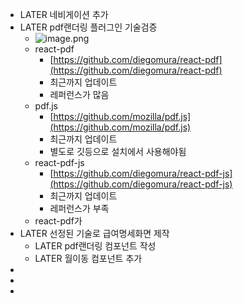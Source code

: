 - LATER 네비게이션 추가
- LATER pdf랜더링 플러그인 기술검증
	- ![image.png](../assets/image_1712640758061_0.png)
	- react-pdf
		- [https://github.com/diegomura/react-pdf](https://github.com/diegomura/react-pdf)
		- 최근까지 업데이트
		- 레퍼런스가 많음
	- pdf.js
		- [https://github.com/mozilla/pdf.js](https://github.com/mozilla/pdf.js)
		- 최근까지 업데이트
		- 별도로 깃등으로 설치에서 사용해야됨
	- react-pdf-js
		- [https://github.com/diegomura/react-pdf-js](https://github.com/diegomura/react-pdf-js)
		- 최근까지 업데이트
		- 레퍼런스가 부족
	- react-pdf가
- LATER 선정된 기술로 급여명세화면 제작
	- LATER pdf랜더링 컴포넌트 작성
	- LATER 월이동 컴포넌트 추가
-
-
-